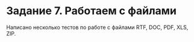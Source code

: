# Задание 7. Работаем с файлами
Написано несколько тестов по работе с файлами RTF, DOC, PDF, XLS, ZIP.

